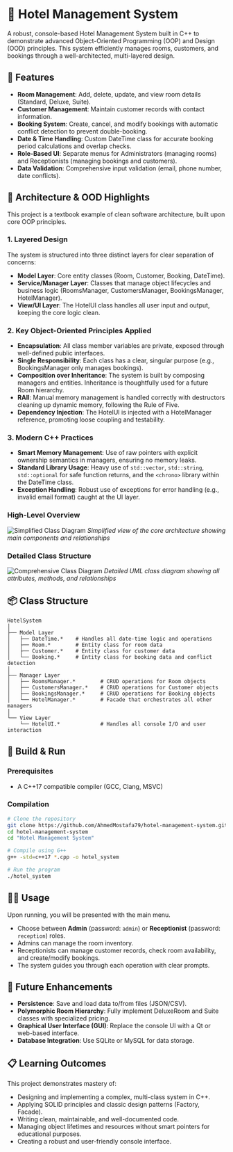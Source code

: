 # 🏨 Hotel Management System
A robust, console-based Hotel Management System built in C++ to demonstrate advanced Object-Oriented Programming (OOP) and Design (OOD) principles. This system efficiently manages rooms, customers, and bookings through a well-architected, multi-layered design.

## 🚀 Features
- **Room Management**: Add, delete, update, and view room details (Standard, Deluxe, Suite).
- **Customer Management**: Maintain customer records with contact information.
- **Booking System**: Create, cancel, and modify bookings with automatic conflict detection to prevent double-booking.
- **Date & Time Handling**: Custom DateTime class for accurate booking period calculations and overlap checks.
- **Role-Based UI**: Separate menus for Administrators (managing rooms) and Receptionists (managing bookings and customers).
- **Data Validation**: Comprehensive input validation (email, phone number, date conflicts).

## 🧱 Architecture & OOD Highlights
This project is a textbook example of clean software architecture, built upon core OOP principles.

### 1. Layered Design
The system is structured into three distinct layers for clear separation of concerns:

- **Model Layer**: Core entity classes (Room, Customer, Booking, DateTime).
- **Service/Manager Layer**: Classes that manage object lifecycles and business logic (RoomsManager, CustomersManager, BookingsManager, HotelManager).
- **View/UI Layer**: The HotelUI class handles all user input and output, keeping the core logic clean.

### 2. Key Object-Oriented Principles Applied
- **Encapsulation**: All class member variables are private, exposed through well-defined public interfaces.
- **Single Responsibility**: Each class has a clear, singular purpose (e.g., BookingsManager only manages bookings).
- **Composition over Inheritance**: The system is built by composing managers and entities. Inheritance is thoughtfully used for a future Room hierarchy.
- **RAII**: Manual memory management is handled correctly with destructors cleaning up dynamic memory, following the Rule of Five.
- **Dependency Injection**: The HotelUI is injected with a HotelManager reference, promoting loose coupling and testability.

### 3. Modern C++ Practices
- **Smart Memory Management**: Use of raw pointers with explicit ownership semantics in managers, ensuring no memory leaks.
- **Standard Library Usage**: Heavy use of `std::vector`, `std::string`, `std::optional` for safe function returns, and the `<chrono>` library within the DateTime class.
- **Exception Handling**: Robust use of exceptions for error handling (e.g., invalid email format) caught at the UI layer.

### High-Level Overview
![Simplified Class Diagram](Hotel%20Management%20System/Class%20Diagram%20Simplified.png)
*Simplified view of the core architecture showing main components and relationships*

### Detailed Class Structure  
![Comprehensive Class Diagram](Hotel%20Management%20System/Class%20Diagram%20Comprehensive.png)
*Detailed UML class diagram showing all attributes, methods, and relationships*

## 📦 Class Structure
```
HotelSystem
│
├── Model Layer
│   ├── DateTime.*    # Handles all date-time logic and operations
│   ├── Room.*        # Entity class for room data
│   ├── Customer.*    # Entity class for customer data
│   └── Booking.*     # Entity class for booking data and conflict detection
│
├── Manager Layer
│   ├── RoomsManager.*        # CRUD operations for Room objects
│   ├── CustomersManager.*    # CRUD operations for Customer objects
│   ├── BookingsManager.*     # CRUD operations for Booking objects
│   └── HotelManager.*        # Facade that orchestrates all other managers
│
└── View Layer
    └── HotelUI.*             # Handles all console I/O and user interaction
```

## 🔧 Build & Run
### Prerequisites
- A C++17 compatible compiler (GCC, Clang, MSVC)

### Compilation
```bash
# Clone the repository
git clone https://github.com/AhmedMostafa79/hotel-management-system.git
cd hotel-management-system
cd "Hotel Management System"

# Compile using G++
g++ -std=c++17 *.cpp -o hotel_system

# Run the program
./hotel_system
```

## 👨‍💻 Usage
Upon running, you will be presented with the main menu.

- Choose between **Admin** (password: `admin`) or **Receptionist** (password: `reception`) roles.
- Admins can manage the room inventory.
- Receptionists can manage customer records, check room availability, and create/modify bookings.
- The system guides you through each operation with clear prompts.

## 🔮 Future Enhancements
- **Persistence**: Save and load data to/from files (JSON/CSV).
- **Polymorphic Room Hierarchy**: Fully implement DeluxeRoom and Suite classes with specialized pricing.
- **Graphical User Interface (GUI)**: Replace the console UI with a Qt or web-based interface.
- **Database Integration**: Use SQLite or MySQL for data storage.

## 📋 Learning Outcomes
This project demonstrates mastery of:
- Designing and implementing a complex, multi-class system in C++.
- Applying SOLID principles and classic design patterns (Factory, Facade).
- Writing clean, maintainable, and well-documented code.
- Managing object lifetimes and resources without smart pointers for educational purposes.
- Creating a robust and user-friendly console interface.

